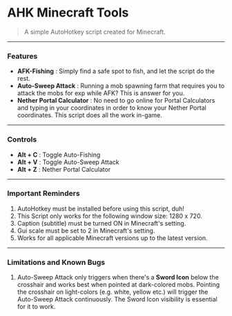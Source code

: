 # AHK Minecraft Tools
> A simple AutoHotkey script created for Minecraft.

------------

### Features
- **AFK-Fishing** : Simply find a safe spot to fish, and let the script do the rest.
- **Auto-Sweep Attack** : Running a mob spawning farm that requires you to attack the mobs for exp while AFK? This is answer for you.
- **Nether Portal Calculator** : No need to go online for Portal Calculators and typing in your coordinates in order to know your Nether Portal coordinates. This script does all the work in-game.

------------

### Controls
- **Alt + C** : Toggle Auto-Fishing
- **Alt + V** : Toggle Auto-Sweep Attack
- **Alt + Z** : Nether Portal Calculator

------------

### Important Reminders
1. AutoHotkey must be installed before using this script, duh!
2. This Script only works for the following window size: 1280 x 720.
3. Caption (subtitle) must be turned ON in Minecraft's setting.
4. Gui scale must be set to 2 in Minecraft's setting.
5. Works for all applicable Minecraft versions up to the latest version.

------------

### Limitations and Known Bugs
1. Auto-Sweep Attack only triggers when there's a **Sword Icon** below the crosshair and works best when pointed at dark-colored mobs. Pointing the crosshair on light-colors (e.g. white, yellow etc.) will trigger the Auto-Sweep Attack continuously. The Sword Icon visibility is essential for it to work.
